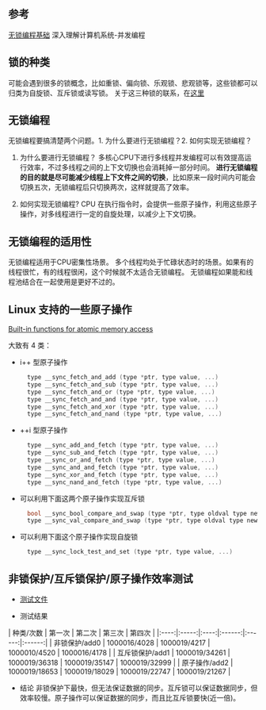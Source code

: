 
## 参考
[无锁编程基础](https://www.jianshu.com/p/88b5138ec027)
深入理解计算机系统-并发编程

## 锁的种类

可能会遇到很多的锁概念，比如重锁、偏向锁、乐观锁、悲观锁等，这些锁都可以归类为自旋锁、互斥锁或读写锁。
关于这三种锁的联系，在[这里](只有三种锁.md)

## 无锁编程

无锁编程要搞清楚两个问题。1. 为什么要进行无锁编程？2. 如何实现无锁编程？

1. 为什么要进行无锁编程？
    多核心CPU下进行多线程并发编程可以有效提高运行效率，不过多线程之间的上下文切换也会消耗掉一部分时间。
    **进行无锁编程的目的就是尽可能减少线程上下文件之间的切换**，比如原来一段时间内可能会切换五次，无锁编程后只切换两次，这样就提高了效率。

2. 如何实现无锁编程?
    CPU 在执行指令时，会提供一些原子操作，利用这些原子操作，对多线程进行一定的自旋处理，以减少上下文切换。

## 无锁编程的适用性

无锁编程适用于CPU密集性场景。
多个线程均处于忙碌状态时的场景。如果有的线程很忙，有的线程很闲，这个时候就不太适合无锁编程。
无锁编程如果能和线程池结合在一起使用是更好不过的。

## Linux 支持的一些原子操作

[Built-in functions for atomic memory access](https://gcc.gnu.org/onlinedocs/gcc-4.1.0/gcc/Atomic-Builtins.html)

大致有 4 类：

- i++ 型原子操作
  ```c
    type __sync_fetch_and_add (type *ptr, type value, ...)
    type __sync_fetch_and_sub (type *ptr, type value, ...)
    type __sync_fetch_and_or (type *ptr, type value, ...)
    type __sync_fetch_and_and (type *ptr, type value, ...)
    type __sync_fetch_and_xor (type *ptr, type value, ...)
    type __sync_fetch_and_nand (type *ptr, type value, ...)
    ```

- ++i 型原子操作
  ```c
    type __sync_add_and_fetch (type *ptr, type value, ...)
    type __sync_sub_and_fetch (type *ptr, type value, ...)
    type __sync_or_and_fetch (type *ptr, type value, ...)
    type __sync_and_and_fetch (type *ptr, type value, ...)
    type __sync_xor_and_fetch (type *ptr, type value, ...)
    type __sync_nand_and_fetch (type *ptr, type value, ...)
  ```

- 可以利用下面这两个原子操作实现互斥锁
  ```c
    bool __sync_bool_compare_and_swap (type *ptr, type oldval type newval, ...)
    type __sync_val_compare_and_swap (type *ptr, type oldval type newval, ...)
  ```

- 可以利用下面这个原子操作实现自旋锁
  ```c
    type __sync_lock_test_and_set (type *ptr, type value, ...)
  ```
  
## 非锁保护/互斥锁保护/原子操作效率测试

- [测试文件](etest.cpp)

- 测试结果

|  种类/次数 | 第一次 | 第二次 | 第三次 | 第四次 |
|:----:|:-----:|:----:|:------:|:------:|:------:|
| 非锁保护/add0 | 1000016/4028  | 1000019/4217  | 1000010/4520  | 1000016/4178  |
| 互斥锁保护/add1 | 1000019/34261 | 1000019/36318 | 1000019/35147 | 1000019/32999 |
| 原子操作/add2 | 1000019/18653 | 1000019/18029 | 1000019/22747 | 1000019/21267 |

- 结论
	非锁保护下最快，但无法保证数据的同步。互斥锁可以保证数据同步，但效率较慢。原子操作可以保证数据的同步，而且比互斥锁要快(近一倍)。
	
	


